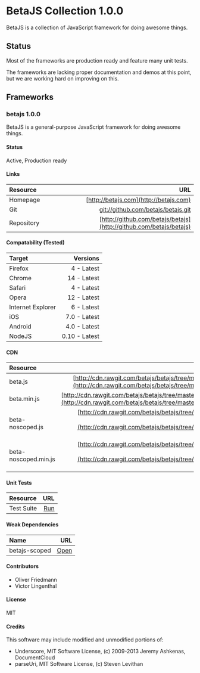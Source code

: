 # BetaJS Collection 1.0.0

BetaJS is a collection of JavaScript framework for doing awesome things.


## Status
Most of the frameworks are production ready and feature many unit tests.

The frameworks are lacking proper documentation and demos at this point, but we are working hard on improving on this.


## Frameworks


### betajs 1.0.0

BetaJS is a general-purpose JavaScript framework for doing awesome things.


#### Status
Active, Production ready


#### Links
| Resource   | URL |
| :--------- | --: |
| Homepage   | [http://betajs.com](http://betajs.com) |
| Git        | [git://github.com/betajs/betajs.git](git://github.com/betajs/betajs.git) |
| Repository | [http://github.com/betajs/betajs](http://github.com/betajs/betajs) |


#### Compatability (Tested)
| Target | Versions |
| :----- | -------: |
| Firefox | 4 - Latest |
| Chrome | 14 - Latest |
| Safari | 4 - Latest |
| Opera | 12 - Latest |
| Internet Explorer | 6 - Latest |
| iOS | 7.0 - Latest |
| Android | 4.0 - Latest |
| NodeJS | 0.10 - Latest |


#### CDN
| Resource | URL |
| :----- | -------: |
| beta.js | [http://cdn.rawgit.com/betajs/betajs/tree/master/dist/beta.js](http://cdn.rawgit.com/betajs/betajs/tree/master/dist/beta.js) |
| beta.min.js | [http://cdn.rawgit.com/betajs/betajs/tree/master/dist/beta.min.js](http://cdn.rawgit.com/betajs/betajs/tree/master/dist/beta.min.js) |
| beta-noscoped.js | [http://cdn.rawgit.com/betajs/betajs/tree/master/dist/beta-noscoped.js](http://cdn.rawgit.com/betajs/betajs/tree/master/dist/beta-noscoped.js) |
| beta-noscoped.min.js | [http://cdn.rawgit.com/betajs/betajs/tree/master/dist/beta-noscoped.min.js](http://cdn.rawgit.com/betajs/betajs/tree/master/dist/beta-noscoped.min.js) |


#### Unit Tests
| Resource | URL |
| :----- | -------: |
| Test Suite | [Run](http://rawgit.com/betajs/betajs/master/tests/tests.html) |



#### Weak Dependencies
| Name | URL |
| :----- | -------: |
| betajs-scoped | [Open](https://github.com/betajs/betajs-scoped) |


#### Contributors

- Oliver Friedmann
- Victor Lingenthal


#### License

MIT


#### Credits

This software may include modified and unmodified portions of:
- Underscore, MIT Software License, (c) 2009-2013 Jeremy Ashkenas, DocumentCloud
- parseUri, MIT Software License, (c) Steven Levithan


